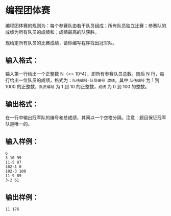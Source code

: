 # 编程团体赛
编程团体赛的规则为：每个参赛队由若干队员组成；所有队员独立比赛；参赛队的成绩为所有队员的成绩和；成绩最高的队获胜。

现给定所有队员的比赛成绩，请你编写程序找出冠军队。

## 输入格式：
输入第一行给出一个正整数 N（<= 10^4），即所有参赛队员总数。随后 N 行，每行给出一位队员的成绩，格式为：`队伍编号-队员编号 成绩`，其中 `队伍编号` 为 1 到 1000 的正整数，`队员编号` 为 1 到 10 的正整数，`成绩` 为 0 到 100 的整数。

## 输出格式：
在一行中输出冠军队的编号和总成绩，其间以一个空格分隔。注意：题目保证冠军队是唯一的。

## 输入样例：
    6
    3-10 99
    11-5 87
    102-1 0
    102-3 100
    11-9 89
    3-2 61
## 输出样例：
    11 176